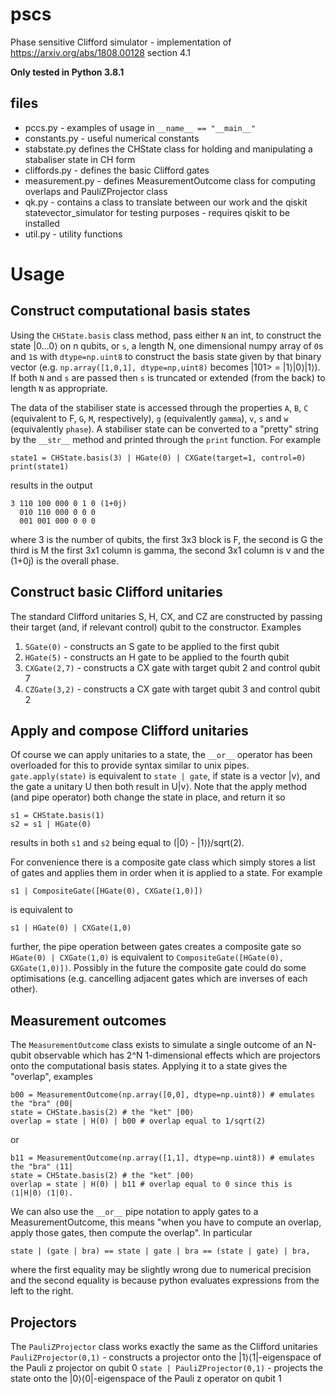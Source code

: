 # pscs
Phase sensitive Clifford simulator - implementation of https://arxiv.org/abs/1808.00128 section 4.1

**Only tested in Python 3.8.1**

## files
* pccs.py - examples of usage in `__name__ == "__main__"`
* constants.py - useful numerical constants
* stabstate.py defines the CHState class for holding and manipulating a stabaliser state in CH form
* cliffords.py - defines the basic Clifford gates
* measurement.py - defines MeasurementOutcome class for computing overlaps and PauliZProjector class
* qk.py - contains a class to translate between our work and the qiskit statevector_simulator for testing purposes - requires qiskit to be installed
* util.py - utility functions

# Usage
## Construct computational basis states

Using the `CHState.basis` class method, pass either `N` an int, to construct the state |0...0⟩ on n qubits, or `s`, a length N, one dimensional numpy array of `0`s and `1`s with `dtype=np.uint8` to construct the basis state given by that binary vector (e.g. `np.array([1,0,1], dtype=np,uint8)` becomes |101> = |1⟩|0⟩|1⟩). If both `N` and `s` are passed then `s` is truncated or extended (from the back) to length `N` as appropriate.

The data of the stabiliser state is accessed through the properties `A`, `B`, `C` (equivalent to F, `G`, `M`, respectively), `g` (equivalently `gamma`), `v`, `s` and `w` (equivalently `phase`). A stabiliser state can be converted to a "pretty" string by the `__str__` method and printed through the `print` function. For example
```
state1 = CHState.basis(3) | HGate(0) | CXGate(target=1, control=0)
print(state1)
```
results in the output

    3 110 100 000 0 1 0 (1+0j)
      010 110 000 0 0 0
      001 001 000 0 0 0

where 3 is the number of qubits, the first 3x3 block is F, the second is G the third is M the first 3x1 column is gamma, the second 3x1 column is v and the (1+0j) is the overall phase.


## Construct basic Clifford unitaries

The standard Clifford unitaries S, H, CX, and CZ are constructed by passing their target (and, if relevant control) qubit to the constructor. Examples
1. `SGate(0)` - constructs an S gate to be applied to the first qubit
1. `HGate(5)` - constructs an H gate to be applied to the fourth qubit
1. `CXGate(2,7)` - constructs a CX gate with target qubit 2 and control qubit 7
1. `CZGate(3,2)` - constructs a CX gate with target qubit 3 and control qubit 2

## Apply and compose Clifford unitaries

Of course we can apply unitaries to a state, the `__or__` operator has been overloaded for this to provide syntax similar to unix pipes. `gate.apply(state)` is equivalent to `state | gate`, if state is a vector |v⟩, and the gate a unitary U then both result in U|v⟩. Note that the apply method (and pipe operator) both change the state in place, and return it so
```
s1 = CHState.basis(1)
s2 = s1 | HGate(0)
```
results in both `s1` and `s2` being equal to (|0⟩ - |1⟩)/sqrt(2).

For convenience there is a composite gate class which simply stores a list of gates and applies them in order when it is applied to a state. For example
```
s1 | CompositeGate([HGate(0), CXGate(1,0)])
```
is equivalent to
```
s1 | HGate(0) | CXGate(1,0)
```
further, the pipe operation between gates creates a composite gate so `HGate(0) | CXGate(1,0)` is equivalent to  `CompositeGate([HGate(0), GXGate(1,0)])`. Possibly in the future the composite gate could do some optimisations (e.g. cancelling adjacent gates which are inverses of each other).

## Measurement outcomes

The `MeasurementOutcome` class exists to simulate a single outcome of an N-qubit observable which has 2^N 1-dimensional effects which are projectors onto the computational basis states. Applying it to a state gives the "overlap", examples
```
b00 = MeasurementOutcome(np.array([0,0], dtype=np.uint8)) # emulates the "bra" ⟨00|
state = CHState.basis(2) # the "ket" |00⟩
overlap = state | H(0) | b00 # overlap equal to 1/sqrt(2)
```
or
```
b11 = MeasurementOutcome(np.array([1,1], dtype=np.uint8)) # emulates the "bra" ⟨11|
state = CHState.basis(2) # the "ket" |00⟩
overlap = state | H(0) | b11 # overlap equal to 0 since this is ⟨1|H|0⟩ ⟨1|0⟩.
```
We can also use the `__or__` pipe notation to apply gates to a MeasurementOutcome, this means "when you have to compute an overlap, apply those gates, then compute the overlap". In particular
```
state | (gate | bra) == state | gate | bra == (state | gate) | bra,
```
where the first equality may be slightly wrong due to numerical precision and the second equality is because python evaluates expressions from the left to the right.

## Projectors
The `PauliZProjector` class works exactly the same as the Clifford unitaries
`PauliZProjector(0,1)` - constructs a projector onto the |1⟩⟨1|-eigenspace of the Pauli z projector on qubit 0
`state | PauliZProjector(0,1)` - projects the state onto the |0⟩⟨0|-eigenspace of the Pauli z operator on qubit 1

